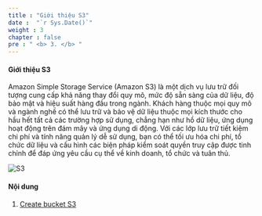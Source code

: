 ```yaml
---
title : "Giới thiệu S3"
date :  "`r Sys.Date()`" 
weight : 3 
chapter : false
pre : " <b> 3. </b> "
---
```


#### Giới thiệu S3

Amazon Simple Storage Service (Amazon S3) là một dịch vụ lưu trữ đối tượng cung cấp khả năng thay đổi quy mô, mức độ sẵn sàng của dữ liệu, độ bảo mật và hiệu suất hàng đầu trong ngành. Khách hàng thuộc mọi quy mô và ngành nghề có thể lưu trữ và bảo vệ dữ liệu thuộc mọi kích thước cho hầu hết tất cả các trường hợp sử dụng, chẳng hạn như hồ dữ liệu, ứng dụng hoạt động trên đám mây và ứng dụng di động. Với các lớp lưu trữ tiết kiệm chi phí và tính năng quản lý dễ sử dụng, bạn có thể tối ưu hóa chi phí, tổ chức dữ liệu và cấu hình các biện pháp kiểm soát quyền truy cập được tinh chỉnh để đáp ứng yêu cầu cụ thể về kinh doanh, tổ chức và tuân thủ.

![S3](/images/3-S3/S3.png?featherlight=false&width=90pc)

#### Nội dung

1. [Create bucket S3](3.1-createvpc)
